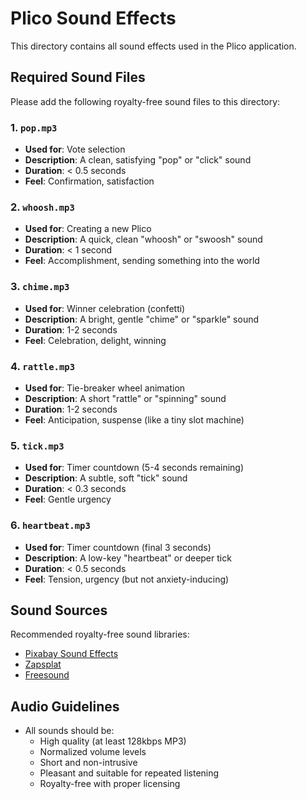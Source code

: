 # Plico Sound Effects

This directory contains all sound effects used in the Plico application.

## Required Sound Files

Please add the following royalty-free sound files to this directory:

### 1. `pop.mp3`
- **Used for**: Vote selection
- **Description**: A clean, satisfying "pop" or "click" sound
- **Duration**: < 0.5 seconds
- **Feel**: Confirmation, satisfaction

### 2. `whoosh.mp3`
- **Used for**: Creating a new Plico
- **Description**: A quick, clean "whoosh" or "swoosh" sound
- **Duration**: < 1 second
- **Feel**: Accomplishment, sending something into the world

### 3. `chime.mp3`
- **Used for**: Winner celebration (confetti)
- **Description**: A bright, gentle "chime" or "sparkle" sound
- **Duration**: 1-2 seconds
- **Feel**: Celebration, delight, winning

### 4. `rattle.mp3`
- **Used for**: Tie-breaker wheel animation
- **Description**: A short "rattle" or "spinning" sound
- **Duration**: 1-2 seconds
- **Feel**: Anticipation, suspense (like a tiny slot machine)

### 5. `tick.mp3`
- **Used for**: Timer countdown (5-4 seconds remaining)
- **Description**: A subtle, soft "tick" sound
- **Duration**: < 0.3 seconds
- **Feel**: Gentle urgency

### 6. `heartbeat.mp3`
- **Used for**: Timer countdown (final 3 seconds)
- **Description**: A low-key "heartbeat" or deeper tick
- **Duration**: < 0.5 seconds
- **Feel**: Tension, urgency (but not anxiety-inducing)

## Sound Sources

Recommended royalty-free sound libraries:
- [Pixabay Sound Effects](https://pixabay.com/sound-effects/)
- [Zapsplat](https://www.zapsplat.com/)
- [Freesound](https://freesound.org/)

## Audio Guidelines

- All sounds should be:
  - High quality (at least 128kbps MP3)
  - Normalized volume levels
  - Short and non-intrusive
  - Pleasant and suitable for repeated listening
  - Royalty-free with proper licensing